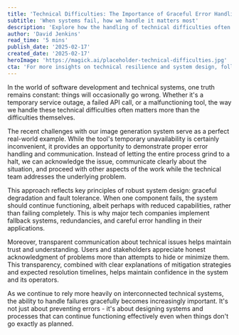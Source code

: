 ```yaml
---
title: 'Technical Difficulties: The Importance of Graceful Error Handling'
subtitle: 'When systems fail, how we handle it matters most'
description: 'Explore how the handling of technical difficulties often matters more than the problems themselves, using a real-world example of image generation tool issues to illustrate key principles of robust system design and effective communication.'
author: 'David Jenkins'
read_time: '5 mins'
publish_date: '2025-02-17'
created_date: '2025-02-17'
heroImage: 'https://magick.ai/placeholder-technical-difficulties.jpg'
cta: 'For more insights on technical resilience and system design, follow us on LinkedIn where we regularly share expert perspectives on handling technical challenges effectively.'
---
```


In the world of software development and technical systems, one truth remains constant: things will occasionally go wrong. Whether it's a temporary service outage, a failed API call, or a malfunctioning tool, the way we handle these technical difficulties often matters more than the difficulties themselves.

The recent challenges with our image generation system serve as a perfect real-world example. While the tool's temporary unavailability is certainly inconvenient, it provides an opportunity to demonstrate proper error handling and communication. Instead of letting the entire process grind to a halt, we can acknowledge the issue, communicate clearly about the situation, and proceed with other aspects of the work while the technical team addresses the underlying problem.

This approach reflects key principles of robust system design: graceful degradation and fault tolerance. When one component fails, the system should continue functioning, albeit perhaps with reduced capabilities, rather than failing completely. This is why major tech companies implement fallback systems, redundancies, and careful error handling in their applications.

Moreover, transparent communication about technical issues helps maintain trust and understanding. Users and stakeholders appreciate honest acknowledgment of problems more than attempts to hide or minimize them. This transparency, combined with clear explanations of mitigation strategies and expected resolution timelines, helps maintain confidence in the system and its operators.

As we continue to rely more heavily on interconnected technical systems, the ability to handle failures gracefully becomes increasingly important. It's not just about preventing errors - it's about designing systems and processes that can continue functioning effectively even when things don't go exactly as planned.